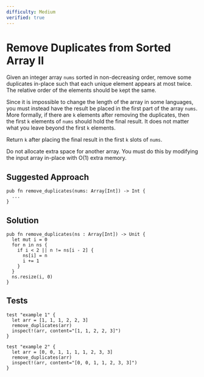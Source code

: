 ```yaml
---
difficulty: Medium
verified: true
---
```


# Remove Duplicates from Sorted Array II

Given an integer array `nums` sorted in non-decreasing order, remove some duplicates in-place such that each unique element appears at most twice. The relative order of the elements should be `k`ept the same.

Since it is impossible to change the length of the array in some languages, you must instead have the result be placed in the first part of the array `nums`. More formally, if there are `k` elements after removing the duplicates, then the first `k` elements of `nums` should hold the final result. It does not matter what you leave beyond the first `k` elements.

Return `k` after placing the final result in the first `k` slots of `nums`.

Do not allocate extra space for another array. You must do this by modifying the input array in-place with O(1) extra memory.

## Suggested Approach

```mbt nocheck
pub fn remove_duplicates(nums: Array[Int]) -> Int {
  ...
}
```

## Solution

```mbt
pub fn remove_duplicates(ns : Array[Int]) -> Unit {
  let mut i = 0
  for n in ns {
    if i < 2 || n != ns[i - 2] {
      ns[i] = n
      i += 1
    }
  }
  ns.resize(i, 0)
}
```

## Tests

```moonbit
test "example 1" {
  let arr = [1, 1, 1, 2, 2, 3]
  remove_duplicates(arr)
  inspect!(arr, content="[1, 1, 2, 2, 3]")
}

test "example 2" {
  let arr = [0, 0, 1, 1, 1, 1, 2, 3, 3]
  remove_duplicates(arr)
  inspect!(arr, content="[0, 0, 1, 1, 2, 3, 3]")
}
```
